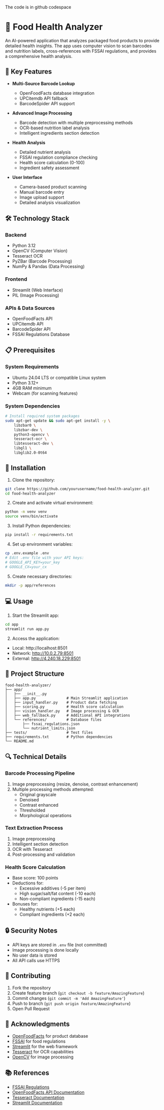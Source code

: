 The code is in github codespace

# 🥗 Food Health Analyzer

An AI-powered application that analyzes packaged food products to provide detailed health insights. The app uses computer vision to scan barcodes and nutrition labels, cross-references with FSSAI regulations, and provides a comprehensive health analysis.

## 🎯 Key Features

- **Multi-Source Barcode Lookup**
  - OpenFoodFacts database integration
  - UPCitemdb API fallback
  - BarcodeSpider API support
  
- **Advanced Image Processing**
  - Barcode detection with multiple preprocessing methods
  - OCR-based nutrition label analysis
  - Intelligent ingredients section detection
  
- **Health Analysis**
  - Detailed nutrient analysis
  - FSSAI regulation compliance checking
  - Health score calculation (0-100)
  - Ingredient safety assessment
  
- **User Interface**
  - Camera-based product scanning
  - Manual barcode entry
  - Image upload support
  - Detailed analysis visualization

## 🛠️ Technology Stack

### Backend
- Python 3.12
- OpenCV (Computer Vision)
- Tesseract OCR
- PyZBar (Barcode Processing)
- NumPy & Pandas (Data Processing)

### Frontend
- Streamlit (Web Interface)
- PIL (Image Processing)

### APIs & Data Sources
- OpenFoodFacts API
- UPCitemdb API
- BarcodeSpider API
- FSSAI Regulations Database

## 📋 Prerequisites

### System Requirements
- Ubuntu 24.04 LTS or compatible Linux system
- Python 3.12+
- 4GB RAM minimum
- Webcam (for scanning features)

### System Dependencies
```bash
# Install required system packages
sudo apt-get update && sudo apt-get install -y \
    libzbar0 \
    libzbar-dev \
    python3-opencv \
    tesseract-ocr \
    libtesseract-dev \
    libgl1 \
    libglib2.0-0t64
```

## 🚀 Installation

1. Clone the repository:
```bash
git clone https://github.com/yourusername/food-health-analyzer.git
cd food-health-analyzer
```

2. Create and activate virtual environment:
```bash
python -m venv venv
source venv/bin/activate
```

3. Install Python dependencies:
```bash
pip install -r requirements.txt
```

4. Set up environment variables:
```bash
cp .env.example .env
# Edit .env file with your API keys:
# GOOGLE_API_KEY=your_key
# GOOGLE_CX=your_cx
```

5. Create necessary directories:
```bash
mkdir -p app/references
```

## 💻 Usage

1. Start the Streamlit app:
```bash
cd app
streamlit run app.py
```

2. Access the application:
- Local: http://localhost:8501
- Network: http://10.0.2.79:8501
- External: http://4.240.18.229:8501

## 📁 Project Structure

```
food-health-analyzer/
├── app/
│   ├── __init__.py
│   ├── app.py              # Main Streamlit application
│   ├── input_handler.py    # Product data fetching
│   ├── scoring.py          # Health score calculation
│   ├── vision_handler.py   # Image processing & OCR
│   ├── web_fallback.py     # Additional API integrations
│   └── references/         # Database files
│       ├── fssai_regulations.json
│       └── nutrient_limits.json
├── tests/                  # Test files
├── requirements.txt        # Python dependencies
└── README.md
```

## 🔍 Technical Details

### Barcode Processing Pipeline
1. Image preprocessing (resize, denoise, contrast enhancement)
2. Multiple processing methods attempted:
   - Original grayscale
   - Denoised
   - Contrast enhanced
   - Thresholded
   - Morphological operations

### Text Extraction Process
1. Image preprocessing
2. Intelligent section detection
3. OCR with Tesseract
4. Post-processing and validation

### Health Score Calculation
- Base score: 100 points
- Deductions for:
  - Excessive additives (-5 per item)
  - High sugar/salt/fat content (-10 each)
  - Non-compliant ingredients (-15 each)
- Bonuses for:
  - Healthy nutrients (+5 each)
  - Compliant ingredients (+2 each)

## 🔒 Security Notes

- API keys are stored in `.env` file (not committed)
- Image processing is done locally
- No user data is stored
- All API calls use HTTPS

## 🤝 Contributing

1. Fork the repository
2. Create feature branch (`git checkout -b feature/AmazingFeature`)
3. Commit changes (`git commit -m 'Add AmazingFeature'`)
4. Push to branch (`git push origin feature/AmazingFeature`)
5. Open Pull Request



## 🙏 Acknowledgments

- [OpenFoodFacts](https://world.openfoodfacts.org/) for product database
- [FSSAI](https://www.fssai.gov.in/) for food regulations
- [Streamlit](https://streamlit.io/) for the web framework
- [Tesseract](https://github.com/tesseract-ocr/tesseract) for OCR capabilities
- [OpenCV](https://opencv.org/) for image processing

## 📚 References

- [FSSAI Regulations](https://www.fssai.gov.in/regulations.php)
- [OpenFoodFacts API Documentation](https://openfoodfacts.github.io/api-documentation/)
- [Tesseract Documentation](https://tesseract-ocr.github.io/tessdoc/)
- [Streamlit Documentation](https://docs.streamlit.io/)

